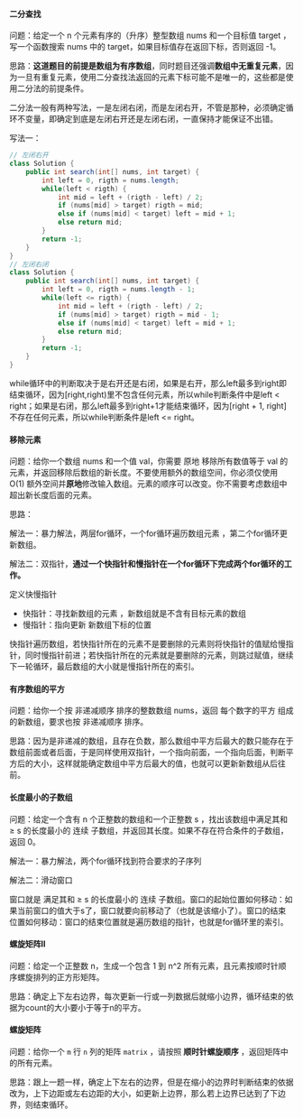 #### 二分查找

问题：给定一个 n 个元素有序的（升序）整型数组 nums 和一个目标值 target  ，写一个函数搜索 nums 中的 target，如果目标值存在返回下标，否则返回 -1。

思路：**这道题目的前提是数组为有序数组**，同时题目还强调**数组中无重复元素**，因为一旦有重复元素，使用二分查找法返回的元素下标可能不是唯一的，这些都是使用二分法的前提条件。

二分法一般有两种写法，一是左闭右闭，而是左闭右开，不管是那种，必须确定循环不变量，即确定到底是左闭右开还是左闭右闭，一直保持才能保证不出错。

写法一：

```java
// 左闭右开
class Solution {
    public int search(int[] nums, int target) {
        int left = 0, rigth = nums.length;
        while(left < rigth) {
            int mid = left + (rigth - left) / 2;
            if (nums[mid] > target) rigth = mid;
            else if (nums[mid] < target) left = mid + 1;
            else return mid;
        }
        return -1;
    }
}
// 左闭右闭
class Solution {
    public int search(int[] nums, int target) {
        int left = 0, rigth = nums.length - 1;
        while(left <= rigth) {
            int mid = left + (rigth - left) / 2;
            if (nums[mid] > target) rigth = mid - 1;
            else if (nums[mid] < target) left = mid + 1;
            else return mid;
        }
        return -1;
    }
}
```

while循环中的判断取决于是右开还是右闭，如果是右开，那么left最多到right即结束循环，因为[right,right)里不包含任何元素，所以while判断条件中是left < right；如果是右闭，那么left最多到right+1才能结束循环，因为[right + 1, right]不存在任何元素，所以while判断条件是left <= right。

#### 移除元素

问题：给你一个数组 nums 和一个值 val，你需要 原地 移除所有数值等于 val 的元素，并返回移除后数组的新长度。不要使用额外的数组空间，你必须仅使用 O(1) 额外空间并**原地**修改输入数组。元素的顺序可以改变。你不需要考虑数组中超出新长度后面的元素。

思路：

解法一：暴力解法，两层for循环，一个for循环遍历数组元素 ，第二个for循环更新数组。

解法二：双指针，**通过一个快指针和慢指针在一个for循环下完成两个for循环的工作。**

定义快慢指针

- 快指针：寻找新数组的元素 ，新数组就是不含有目标元素的数组
- 慢指针：指向更新 新数组下标的位置

快指针遍历数组，若快指针所在的元素不是要删除的元素则将快指针的值赋给慢指针，同时慢指针前进；若快指针所在的元素就是要删除的元素，则跳过赋值，继续下一轮循环，最后数组的大小就是慢指针所在的索引。

#### 有序数组的平方

问题：给你一个按 非递减顺序 排序的整数数组 nums，返回 每个数字的平方 组成的新数组，要求也按 非递减顺序 排序。

思路：因为是非递减的数组，且存在负数，那么数组中平方后最大的数只能存在于数组前面或者后面，于是同样使用双指针，一个指向前面，一个指向后面，判断平方后的大小，这样就能确定数组中平方后最大的值，也就可以更新新数组从后往前。

#### 长度最小的子数组

问题：给定一个含有 n 个正整数的数组和一个正整数 s ，找出该数组中满足其和 ≥ s 的长度最小的 连续 子数组，并返回其长度。如果不存在符合条件的子数组，返回 0。

解法一：暴力解法，两个for循环找到符合要求的子序列

解法二：滑动窗口

窗口就是 满足其和 ≥ s 的长度最小的 连续 子数组。窗口的起始位置如何移动：如果当前窗口的值大于s了，窗口就要向前移动了（也就是该缩小了）。窗口的结束位置如何移动：窗口的结束位置就是遍历数组的指针，也就是for循环里的索引。

#### 螺旋矩阵Ⅱ

问题：给定一个正整数 n，生成一个包含 1 到 n^2 所有元素，且元素按顺时针顺序螺旋排列的正方形矩阵。

思路：确定上下左右边界，每次更新一行或一列数据后就缩小边界，循环结束的依据为count的大小要小于等于n的平方。

#### 螺旋矩阵

问题：给你一个 `m` 行 `n` 列的矩阵 `matrix` ，请按照 **顺时针螺旋顺序** ，返回矩阵中的所有元素。

思路：跟上一题一样，确定上下左右的边界，但是在缩小的边界时判断结束的依据改为，上下边距或左右边距的大小，如更新上边界，那么若上边界已达到了下边界，则结束循环。

